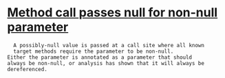 # [Method call passes null for non-null parameter](https://spotbugs.readthedocs.io/en/latest/bugDescriptions.html#NP_NULL_PARAM_DEREF_ALL_TARGETS_DANGEROUS)

      A possibly-null value is passed at a call site where all known
      target methods require the parameter to be non-null.
    Either the parameter is annotated as a parameter that should
    always be non-null, or analysis has shown that it will always be
    dereferenced.